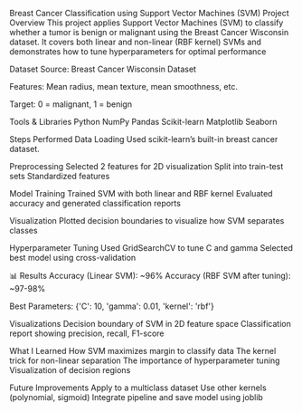Breast Cancer Classification using Support Vector Machines (SVM)
Project Overview
This project applies Support Vector Machines (SVM) to classify whether a tumor is benign or malignant using the Breast Cancer Wisconsin dataset. It covers both linear and non-linear (RBF kernel) SVMs and demonstrates how to tune hyperparameters for optimal performance


Dataset
Source: Breast Cancer Wisconsin Dataset

Features: Mean radius, mean texture, mean smoothness, etc.

Target: 0 = malignant, 1 = benign

Tools & Libraries
Python
NumPy
Pandas
Scikit-learn
Matplotlib
Seaborn

Steps Performed
Data Loading
Used scikit-learn’s built-in breast cancer dataset.

Preprocessing
Selected 2 features for 2D visualization
Split into train-test sets
Standardized features

Model Training
Trained SVM with both linear and RBF kernel
Evaluated accuracy and generated classification reports

Visualization
Plotted decision boundaries to visualize how SVM separates classes

Hyperparameter Tuning
Used GridSearchCV to tune C and gamma
Selected best model using cross-validation

📊 Results
Accuracy (Linear SVM): ~96%
Accuracy (RBF SVM after tuning): ~97-98%

Best Parameters:
{'C': 10, 'gamma': 0.01, 'kernel': 'rbf'}

Visualizations
Decision boundary of SVM in 2D feature space
Classification report showing precision, recall, F1-score

What I Learned
How SVM maximizes margin to classify data
The kernel trick for non-linear separation
The importance of hyperparameter tuning
Visualization of decision regions

 Future Improvements
Apply to a multiclass dataset
Use other kernels (polynomial, sigmoid)
Integrate pipeline and save model using joblib


